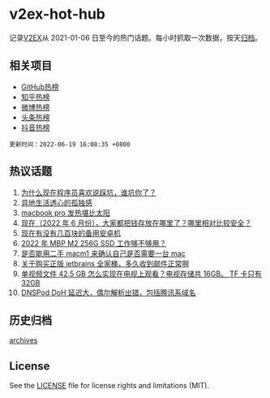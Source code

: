 # v2ex-hot-hub

 记录[V2EX](https://www.v2ex.com/)从 2021-01-06 日至今的热门话题。每小时抓取一次数据，按天[归档](archives)。
 
 ## 相关项目

- [GitHub热榜](https://github.com/snaildev/github-hot-hub)
- [知乎热榜](https://github.com/snaildev/zhihu-hot-hub)
- [微博热榜](https://github.com/snaildev/weibo-hot-hub)
- [头条热榜](https://github.com/snaildev/toutiao-hot-hub)
- [抖音热榜](https://github.com/snaildev/douyin-hot-hub)


 `更新时间：2022-06-19 16:08:35 +0800`

## 热议话题

1. [为什么现在程序员喜欢说踩坑，谁坑你了？](https://www.v2ex.com/t/860614)
1. [异地生活透心的孤独感](https://www.v2ex.com/t/860555)
1. [macbook pro 发热堪比太阳](https://www.v2ex.com/t/860599)
1. [现在（2022 年 6 月份），大家都把钱存放在哪里了？哪里相对比较安全？](https://www.v2ex.com/t/860611)
1. [现在有没有几百块的备用安卓机](https://www.v2ex.com/t/860566)
1. [2022 年 MBP M2 256G SSD 工作够不够用？](https://www.v2ex.com/t/860528)
1. [是否能用二手 macm1 来确认自己是否需要一台 mac](https://www.v2ex.com/t/860629)
1. [关于购买正版 jetbrains 全家桶，多久收到邮件正常啊](https://www.v2ex.com/t/860643)
1. [单视频文件 42.5 GB 怎么实现在电视上观看？电视存储共 16GB。 TF 卡只有 32GB](https://www.v2ex.com/t/860557)
1. [DNSPod DoH 延迟大，偶尔解析出错，包括腾讯系域名](https://www.v2ex.com/t/860576)

## 历史归档

[archives](archives)

## License

See the [LICENSE](LICENSE) file for license rights and limitations (MIT).
